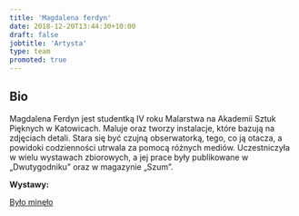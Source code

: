 ```yaml
---
title: 'Magdalena ferdyn'
date: 2018-12-20T13:44:30+10:00
draft: false
jobtitle: 'Artysta'
type: team
promoted: true
---
```


## Bio

Magdalena Ferdyn jest studentką IV roku Malarstwa na Akademii Sztuk Pięknych w Katowicach. Maluje oraz tworzy instalacje, które bazują na zdjęciach detali. Stara się być czujną obserwatorką, tego, co ją otacza, a powidoki codzienności utrwala za pomocą różnych mediów. Uczestniczyła w wielu wystawach zbiorowych, a jej prace były publikowane w „Dwutygodniku” oraz w magazynie „Szum”.

**Wystawy:**

[Było minęło](/wystawy/bylo-minelo)
